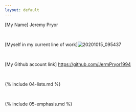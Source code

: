 ```yaml
---
layout: default
---
```


  [My Name] Jeremy Pryor

<br>
  
  [Myself in my current line of work]![20201015_095437](https://user-images.githubusercontent.com/93854592/145152342-9f4dc236-d916-4cae-810b-2444f2494560.jpg)

<br>

  [My Github account link] https://github.com/JermPryor1994

<br>

{% include 04-lists.md %}

<br>

{% include 05-emphasis.md %}